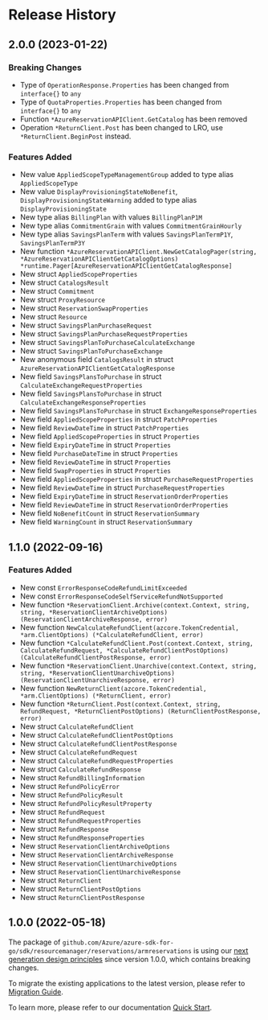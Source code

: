 # Release History

## 2.0.0 (2023-01-22)
### Breaking Changes

- Type of `OperationResponse.Properties` has been changed from `interface{}` to `any`
- Type of `QuotaProperties.Properties` has been changed from `interface{}` to `any`
- Function `*AzureReservationAPIClient.GetCatalog` has been removed
- Operation `*ReturnClient.Post` has been changed to LRO, use `*ReturnClient.BeginPost` instead.

### Features Added

- New value `AppliedScopeTypeManagementGroup` added to type alias `AppliedScopeType`
- New value `DisplayProvisioningStateNoBenefit`, `DisplayProvisioningStateWarning` added to type alias `DisplayProvisioningState`
- New type alias `BillingPlan` with values `BillingPlanP1M`
- New type alias `CommitmentGrain` with values `CommitmentGrainHourly`
- New type alias `SavingsPlanTerm` with values `SavingsPlanTermP1Y`, `SavingsPlanTermP3Y`
- New function `*AzureReservationAPIClient.NewGetCatalogPager(string, *AzureReservationAPIClientGetCatalogOptions) *runtime.Pager[AzureReservationAPIClientGetCatalogResponse]`
- New struct `AppliedScopeProperties`
- New struct `CatalogsResult`
- New struct `Commitment`
- New struct `ProxyResource`
- New struct `ReservationSwapProperties`
- New struct `Resource`
- New struct `SavingsPlanPurchaseRequest`
- New struct `SavingsPlanPurchaseRequestProperties`
- New struct `SavingsPlanToPurchaseCalculateExchange`
- New struct `SavingsPlanToPurchaseExchange`
- New anonymous field `CatalogsResult` in struct `AzureReservationAPIClientGetCatalogResponse`
- New field `SavingsPlansToPurchase` in struct `CalculateExchangeRequestProperties`
- New field `SavingsPlansToPurchase` in struct `CalculateExchangeResponseProperties`
- New field `SavingsPlansToPurchase` in struct `ExchangeResponseProperties`
- New field `AppliedScopeProperties` in struct `PatchProperties`
- New field `ReviewDateTime` in struct `PatchProperties`
- New field `AppliedScopeProperties` in struct `Properties`
- New field `ExpiryDateTime` in struct `Properties`
- New field `PurchaseDateTime` in struct `Properties`
- New field `ReviewDateTime` in struct `Properties`
- New field `SwapProperties` in struct `Properties`
- New field `AppliedScopeProperties` in struct `PurchaseRequestProperties`
- New field `ReviewDateTime` in struct `PurchaseRequestProperties`
- New field `ExpiryDateTime` in struct `ReservationOrderProperties`
- New field `ReviewDateTime` in struct `ReservationOrderProperties`
- New field `NoBenefitCount` in struct `ReservationSummary`
- New field `WarningCount` in struct `ReservationSummary`


## 1.1.0 (2022-09-16)
### Features Added

- New const `ErrorResponseCodeRefundLimitExceeded`
- New const `ErrorResponseCodeSelfServiceRefundNotSupported`
- New function `*ReservationClient.Archive(context.Context, string, string, *ReservationClientArchiveOptions) (ReservationClientArchiveResponse, error)`
- New function `NewCalculateRefundClient(azcore.TokenCredential, *arm.ClientOptions) (*CalculateRefundClient, error)`
- New function `*CalculateRefundClient.Post(context.Context, string, CalculateRefundRequest, *CalculateRefundClientPostOptions) (CalculateRefundClientPostResponse, error)`
- New function `*ReservationClient.Unarchive(context.Context, string, string, *ReservationClientUnarchiveOptions) (ReservationClientUnarchiveResponse, error)`
- New function `NewReturnClient(azcore.TokenCredential, *arm.ClientOptions) (*ReturnClient, error)`
- New function `*ReturnClient.Post(context.Context, string, RefundRequest, *ReturnClientPostOptions) (ReturnClientPostResponse, error)`
- New struct `CalculateRefundClient`
- New struct `CalculateRefundClientPostOptions`
- New struct `CalculateRefundClientPostResponse`
- New struct `CalculateRefundRequest`
- New struct `CalculateRefundRequestProperties`
- New struct `CalculateRefundResponse`
- New struct `RefundBillingInformation`
- New struct `RefundPolicyError`
- New struct `RefundPolicyResult`
- New struct `RefundPolicyResultProperty`
- New struct `RefundRequest`
- New struct `RefundRequestProperties`
- New struct `RefundResponse`
- New struct `RefundResponseProperties`
- New struct `ReservationClientArchiveOptions`
- New struct `ReservationClientArchiveResponse`
- New struct `ReservationClientUnarchiveOptions`
- New struct `ReservationClientUnarchiveResponse`
- New struct `ReturnClient`
- New struct `ReturnClientPostOptions`
- New struct `ReturnClientPostResponse`


## 1.0.0 (2022-05-18)

The package of `github.com/Azure/azure-sdk-for-go/sdk/resourcemanager/reservations/armreservations` is using our [next generation design principles](https://azure.github.io/azure-sdk/general_introduction.html) since version 1.0.0, which contains breaking changes.

To migrate the existing applications to the latest version, please refer to [Migration Guide](https://aka.ms/azsdk/go/mgmt/migration).

To learn more, please refer to our documentation [Quick Start](https://aka.ms/azsdk/go/mgmt).
